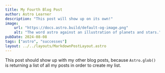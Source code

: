 ```yaml
---
title: My Fourth Blog Post
author: Astro Learner
description: "This post will show up on its own!"
image:
    url: "https://docs.astro.build/default-og-image.png"
    alt: "The word astro against an illustration of planets and stars."
pubDate: 2024-08-08
tags: ["astro", "successes"]
layout: ../../layouts/MarkdownPostLayout.astro
---
```

This post should show up with my other blog posts, because `Astro.glob()` is returning a list of all my posts in order to create my list.
